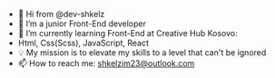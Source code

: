 - 👋 Hi from @dev-shkelz
- 👀 I’m a junior Front-End developer
- 🌱 I’m currently learning Front-End at Creative Hub Kosovo:
-  Html, Css(Scss), JavaScript, React
- 💡 My mission is to elevate my skills to a level that can't be ignored
- 📫 How to reach me: shkelzim23@outlook.com

<!---
dev-shkelz/dev-shkelz is a ✨ special ✨ repository because its `README.md` (this file) appears on your GitHub profile.
You can click the Preview link to take a look at your changes.
--->

